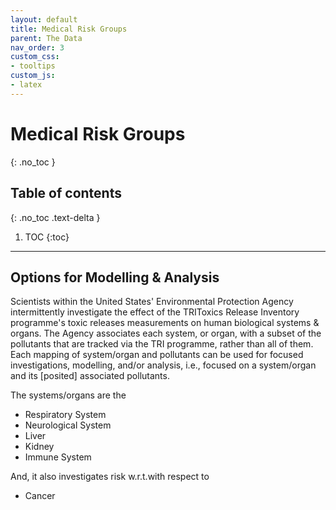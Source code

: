 ```yaml
---
layout: default
title: Medical Risk Groups
parent: The Data
nav_order: 3
custom_css:
- tooltips
custom_js:
- latex
---
```


# Medical Risk Groups
{: .no_toc }

## Table of contents
{: .no_toc .text-delta }

1. TOC
{:toc}

---

## Options for Modelling & Analysis

Scientists within the United States' Environmental Protection Agency intermittently investigate the effect of the <span class="tooltip">TRI<span class="tooltiptext">Toxics Release Inventory</span></span> programme's toxic releases measurements on human biological systems & organs. The Agency associates each system, or organ, with a subset of the pollutants that are tracked via the TRI programme, rather than all of them.  Each mapping of system/organ and pollutants can be used for focused investigations, modelling, and/or analysis, i.e., focused on a system/organ and its [posited] associated pollutants.

The systems/organs are the

* Respiratory System
* Neurological System
* Liver
* Kidney
* Immune System

And, it also investigates risk <span class="tooltip">w.r.t.<span class="tooltiptext">with respect to</span></span>

* Cancer

